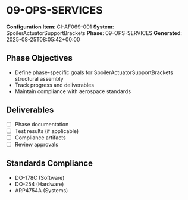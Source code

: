 # 09-OPS-SERVICES

**Configuration Item**: CI-AF069-001
**System**: SpoilerActuatorSupportBrackets
**Phase**: 09-OPS-SERVICES
**Generated**: 2025-08-25T08:05:42+00:00

## Phase Objectives
- Define phase-specific goals for SpoilerActuatorSupportBrackets structural assembly
- Track progress and deliverables
- Maintain compliance with aerospace standards

## Deliverables
- [ ] Phase documentation
- [ ] Test results (if applicable)
- [ ] Compliance artifacts
- [ ] Review approvals

## Standards Compliance
- DO-178C (Software)
- DO-254 (Hardware)
- ARP4754A (Systems)

